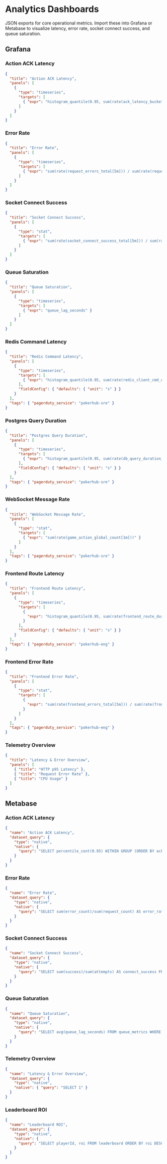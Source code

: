 # Analytics Dashboards

JSON exports for core operational metrics. Import these into Grafana or Metabase to visualize latency, error rate, socket connect success, and queue saturation.

## Grafana

### Action ACK Latency
```json
{
  "title": "Action ACK Latency",
  "panels": [
    {
      "type": "timeseries",
      "targets": [
        { "expr": "histogram_quantile(0.95, sum(rate(ack_latency_bucket[5m])) by (le))" }
      ]
    }
  ]
}
```

### Error Rate
```json
{
  "title": "Error Rate",
  "panels": [
    {
      "type": "timeseries",
      "targets": [
        { "expr": "sum(rate(request_errors_total[5m])) / sum(rate(requests_total[5m]))" }
      ]
    }
  ]
}
```

### Socket Connect Success
```json
{
  "title": "Socket Connect Success",
  "panels": [
    {
      "type": "stat",
      "targets": [
        { "expr": "sum(rate(socket_connect_success_total[5m])) / sum(rate(socket_connect_attempts_total[5m]))" }
      ]
    }
  ]
}
```

### Queue Saturation
```json
{
  "title": "Queue Saturation",
  "panels": [
    {
      "type": "timeseries",
      "targets": [
        { "expr": "queue_lag_seconds" }
      ]
    }
  ]
}
```

### Redis Command Latency
```json
{
  "title": "Redis Command Latency",
  "panels": [
    {
      "type": "timeseries",
      "targets": [
        { "expr": "histogram_quantile(0.95, sum(rate(redis_client_cmd_duration_seconds_bucket[5m])) by (le))" }
      ],
      "fieldConfig": { "defaults": { "unit": "s" } }
    }
  ],
  "tags": { "pagerduty_service": "pokerhub-sre" }
}
```

### Postgres Query Duration
```json
{
  "title": "Postgres Query Duration",
  "panels": [
    {
      "type": "timeseries",
      "targets": [
        { "expr": "histogram_quantile(0.95, sum(rate(db_query_duration_seconds_bucket[5m])) by (le))" }
      ],
      "fieldConfig": { "defaults": { "unit": "s" } }
    }
  ],
  "tags": { "pagerduty_service": "pokerhub-sre" }
}
```

### WebSocket Message Rate
```json
{
  "title": "WebSocket Message Rate",
  "panels": [
    {
      "type": "stat",
      "targets": [
        { "expr": "sum(rate(game_action_global_count[1m]))" }
      ]
    }
  ],
  "tags": { "pagerduty_service": "pokerhub-sre" }
}
```

### Frontend Route Latency
```json
{
  "title": "Frontend Route Latency",
  "panels": [
    {
      "type": "timeseries",
      "targets": [
        {
          "expr": "histogram_quantile(0.95, sum(rate(frontend_route_duration_seconds_bucket[5m])) by (le,route))"
        }
      ],
      "fieldConfig": { "defaults": { "unit": "s" } }
    }
  ],
  "tags": { "pagerduty_service": "pokerhub-eng" }
}
```

### Frontend Error Rate
```json
{
  "title": "Frontend Error Rate",
  "panels": [
    {
      "type": "stat",
      "targets": [
        {
          "expr": "sum(rate(frontend_errors_total[5m])) / sum(rate(frontend_requests_total[5m]))"
        }
      ]
    }
  ],
  "tags": { "pagerduty_service": "pokerhub-eng" }
}
```

### Telemetry Overview
```json
{
  "title": "Latency & Error Overview",
  "panels": [
    { "title": "HTTP p95 Latency" },
    { "title": "Request Error Rate" },
    { "title": "CPU Usage" }
  ]
}
```

## Metabase

### Action ACK Latency
```json
{
  "name": "Action ACK Latency",
  "dataset_query": {
    "type": "native",
    "native": {
      "query": "SELECT percentile_cont(0.95) WITHIN GROUP (ORDER BY ack_latency_ms) AS p95 FROM action_metrics WHERE created_at > now() - interval '1 hour'"
    }
  }
}
```

### Error Rate
```json
{
  "name": "Error Rate",
  "dataset_query": {
    "type": "native",
    "native": {
      "query": "SELECT sum(error_count)/sum(request_count) AS error_rate FROM request_metrics WHERE created_at > now() - interval '1 hour'"
    }
  }
}
```

### Socket Connect Success
```json
{
  "name": "Socket Connect Success",
  "dataset_query": {
    "type": "native",
    "native": {
      "query": "SELECT sum(success)/sum(attempts) AS connect_success FROM socket_connect_metrics WHERE created_at > now() - interval '1 hour'"
    }
  }
}
```

### Queue Saturation
```json
{
  "name": "Queue Saturation",
  "dataset_query": {
    "type": "native",
    "native": {
      "query": "SELECT avg(queue_lag_seconds) FROM queue_metrics WHERE created_at > now() - interval '1 hour'"
    }
  }
}
```

### Telemetry Overview
```json
{
  "name": "Latency & Error Overview",
  "dataset_query": {
    "type": "native",
    "native": { "query": "SELECT 1" }
  }
}
```

### Leaderboard ROI
```json
{
  "name": "Leaderboard ROI",
  "dataset_query": {
    "type": "native",
    "native": {
      "query": "SELECT playerId, roi FROM leaderboard ORDER BY roi DESC LIMIT 10"
    }
  }
}
```
